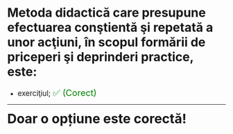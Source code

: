 # Metoda didactică care presupune efectuarea conştientă şi repetată a unor acţiuni, în scopul formării de priceperi şi deprinderi practice, este:

- <span style="font-size: larger;">exerciţiul; <span style="color: green; font-size: larger;">✅ (Corect)</span></span>

---

<span style="font-size: 30px; font-weight: bold;">**Doar o opțiune este corectă!**</span>